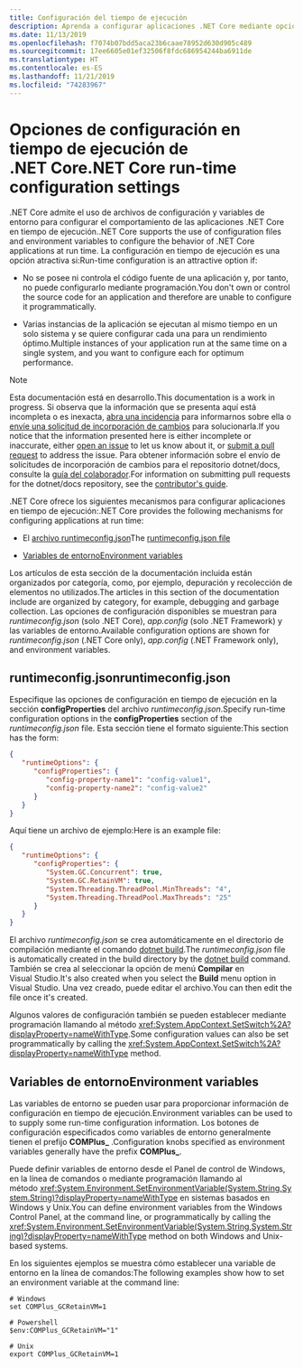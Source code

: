 ```yaml
---
title: Configuración del tiempo de ejecución
description: Aprenda a configurar aplicaciones .NET Core mediante opciones de configuración de tiempo de ejecución.
ms.date: 11/13/2019
ms.openlocfilehash: f7074b07bdd5aca23b6caae78952d630d905c489
ms.sourcegitcommit: 17ee6605e01ef32506f8fdc686954244ba6911de
ms.translationtype: HT
ms.contentlocale: es-ES
ms.lasthandoff: 11/21/2019
ms.locfileid: "74283967"
---
```

# <a name="net-core-run-time-configuration-settings"></a><span data-ttu-id="dd214-103">Opciones de configuración en tiempo de ejecución de .NET Core</span><span class="sxs-lookup"><span data-stu-id="dd214-103">.NET Core run-time configuration settings</span></span>

<span data-ttu-id="dd214-104">.NET Core admite el uso de archivos de configuración y variables de entorno para configurar el comportamiento de las aplicaciones .NET Core en tiempo de ejecución.</span><span class="sxs-lookup"><span data-stu-id="dd214-104">.NET Core supports the use of configuration files and environment variables to configure the behavior of .NET Core applications at run time.</span></span> <span data-ttu-id="dd214-105">La configuración en tiempo de ejecución es una opción atractiva si:</span><span class="sxs-lookup"><span data-stu-id="dd214-105">Run-time configuration is an attractive option if:</span></span>

- <span data-ttu-id="dd214-106">No se posee ni controla el código fuente de una aplicación y, por tanto, no puede configurarlo mediante programación.</span><span class="sxs-lookup"><span data-stu-id="dd214-106">You don't own or control the source code for an application and therefore are unable to configure it programmatically.</span></span>

- <span data-ttu-id="dd214-107">Varias instancias de la aplicación se ejecutan al mismo tiempo en un solo sistema y se quiere configurar cada una para un rendimiento óptimo.</span><span class="sxs-lookup"><span data-stu-id="dd214-107">Multiple instances of your application run at the same time on a single system, and you want to configure each for optimum performance.</span></span>

> [!NOTE]
> <span data-ttu-id="dd214-108">Esta documentación está en desarrollo.</span><span class="sxs-lookup"><span data-stu-id="dd214-108">This documentation is a work in progress.</span></span> <span data-ttu-id="dd214-109">Si observa que la información que se presenta aquí está incompleta o es inexacta, [abra una incidencia](https://github.com/dotnet/docs/issues) para informarnos sobre ella o [envíe una solicitud de incorporación de cambios](https://github.com/dotnet/docs/pulls) para solucionarla.</span><span class="sxs-lookup"><span data-stu-id="dd214-109">If you notice that the information presented here is either incomplete or inaccurate, either [open an issue](https://github.com/dotnet/docs/issues) to let us know about it, or [submit a pull request](https://github.com/dotnet/docs/pulls) to address the issue.</span></span> <span data-ttu-id="dd214-110">Para obtener información sobre el envío de solicitudes de incorporación de cambios para el repositorio dotnet/docs, consulte la [guía del colaborador](https://github.com/dotnet/docs/blob/master/CONTRIBUTING.md).</span><span class="sxs-lookup"><span data-stu-id="dd214-110">For information on submitting pull requests for the dotnet/docs repository, see the [contributor's guide](https://github.com/dotnet/docs/blob/master/CONTRIBUTING.md).</span></span>

<span data-ttu-id="dd214-111">.NET Core ofrece los siguientes mecanismos para configurar aplicaciones en tiempo de ejecución:</span><span class="sxs-lookup"><span data-stu-id="dd214-111">.NET Core provides the following mechanisms for configuring applications at run time:</span></span>

- <span data-ttu-id="dd214-112">El [archivo runtimeconfig.json](#runtimeconfigjson)</span><span class="sxs-lookup"><span data-stu-id="dd214-112">The [runtimeconfig.json file](#runtimeconfigjson)</span></span>

- [<span data-ttu-id="dd214-113">Variables de entorno</span><span class="sxs-lookup"><span data-stu-id="dd214-113">Environment variables</span></span>](#environment-variables)

<span data-ttu-id="dd214-114">Los artículos de esta sección de la documentación incluida están organizados por categoría, como, por ejemplo, depuración y recolección de elementos no utilizados.</span><span class="sxs-lookup"><span data-stu-id="dd214-114">The articles in this section of the documentation include are organized by category, for example, debugging and garbage collection.</span></span> <span data-ttu-id="dd214-115">Las opciones de configuración disponibles se muestran para *runtimeconfig.json* (solo .NET Core), *app.config* (solo .NET Framework) y las variables de entorno.</span><span class="sxs-lookup"><span data-stu-id="dd214-115">Available configuration options are shown for *runtimeconfig.json* (.NET Core only), *app.config* (.NET Framework only), and environment variables.</span></span>

## <a name="runtimeconfigjson"></a><span data-ttu-id="dd214-116">runtimeconfig.json</span><span class="sxs-lookup"><span data-stu-id="dd214-116">runtimeconfig.json</span></span>

<span data-ttu-id="dd214-117">Especifique las opciones de configuración en tiempo de ejecución en la sección **configProperties** del archivo *runtimeconfig.json*.</span><span class="sxs-lookup"><span data-stu-id="dd214-117">Specify run-time configuration options in the **configProperties** section of the *runtimeconfig.json* file.</span></span> <span data-ttu-id="dd214-118">Esta sección tiene el formato siguiente:</span><span class="sxs-lookup"><span data-stu-id="dd214-118">This section has the form:</span></span>

```json
{
   "runtimeOptions": {
      "configProperties": {
         "config-property-name1": "config-value1",
         "config-property-name2": "config-value2"
      }
   }
}
```

<span data-ttu-id="dd214-119">Aquí tiene un archivo de ejemplo:</span><span class="sxs-lookup"><span data-stu-id="dd214-119">Here is an example file:</span></span>

```json
{
   "runtimeOptions": {
      "configProperties": {
         "System.GC.Concurrent": true,
         "System.GC.RetainVM": true,
         "System.Threading.ThreadPool.MinThreads": "4",
         "System.Threading.ThreadPool.MaxThreads": "25"
      }
   }
}
```

<span data-ttu-id="dd214-120">El archivo *runtimeconfig.json* se crea automáticamente en el directorio de compilación mediante el comando [dotnet build](../tools/dotnet-build.md).</span><span class="sxs-lookup"><span data-stu-id="dd214-120">The *runtimeconfig.json* file is automatically created in the build directory by the [dotnet build](../tools/dotnet-build.md) command.</span></span> <span data-ttu-id="dd214-121">También se crea al seleccionar la opción de menú **Compilar** en Visual Studio.</span><span class="sxs-lookup"><span data-stu-id="dd214-121">It's also created when you select the **Build** menu option in Visual Studio.</span></span> <span data-ttu-id="dd214-122">Una vez creado, puede editar el archivo.</span><span class="sxs-lookup"><span data-stu-id="dd214-122">You can then edit the file once it's created.</span></span>

<span data-ttu-id="dd214-123">Algunos valores de configuración también se pueden establecer mediante programación llamando al método <xref:System.AppContext.SetSwitch%2A?displayProperty=nameWithType>.</span><span class="sxs-lookup"><span data-stu-id="dd214-123">Some configuration values can also be set programmatically by calling the <xref:System.AppContext.SetSwitch%2A?displayProperty=nameWithType> method.</span></span>

## <a name="environment-variables"></a><span data-ttu-id="dd214-124">Variables de entorno</span><span class="sxs-lookup"><span data-stu-id="dd214-124">Environment variables</span></span>

<span data-ttu-id="dd214-125">Las variables de entorno se pueden usar para proporcionar información de configuración en tiempo de ejecución.</span><span class="sxs-lookup"><span data-stu-id="dd214-125">Environment variables can be used to to supply some run-time configuration information.</span></span> <span data-ttu-id="dd214-126">Los botones de configuración especificados como variables de entorno generalmente tienen el prefijo **COMPlus_** .</span><span class="sxs-lookup"><span data-stu-id="dd214-126">Configuration knobs specified as environment variables generally have the prefix **COMPlus_**.</span></span>

<span data-ttu-id="dd214-127">Puede definir variables de entorno desde el Panel de control de Windows, en la línea de comandos o mediante programación llamando al método <xref:System.Environment.SetEnvironmentVariable(System.String,System.String)?displayProperty=nameWithType> en sistemas basados en Windows y Unix.</span><span class="sxs-lookup"><span data-stu-id="dd214-127">You can define environment variables from the Windows Control Panel, at the command line, or programmatically by calling the <xref:System.Environment.SetEnvironmentVariable(System.String,System.String)?displayProperty=nameWithType> method on both Windows and Unix-based systems.</span></span>

<span data-ttu-id="dd214-128">En los siguientes ejemplos se muestra cómo establecer una variable de entorno en la línea de comandos:</span><span class="sxs-lookup"><span data-stu-id="dd214-128">The following examples show how to set an environment variable at the command line:</span></span>

```shell
# Windows
set COMPlus_GCRetainVM=1

# Powershell
$env:COMPlus_GCRetainVM="1"

# Unix
export COMPlus_GCRetainVM=1
```
